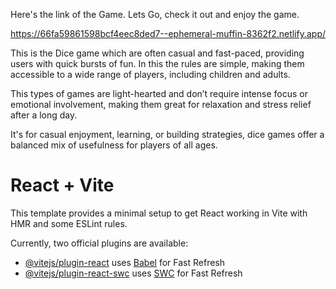 Here's the link of the Game. Lets Go, check it out and enjoy the game.

https://66fa59861598bcf4eec8ded7--ephemeral-muffin-8362f2.netlify.app/

This is the Dice game which are often casual and fast-paced, providing users with quick bursts of fun. In this the rules are simple, making them accessible to a wide range of players, including children and adults.

This types of games are light-hearted and don’t require intense focus or emotional involvement, making them great for relaxation and stress relief after a long day.

It's for casual enjoyment, learning, or building strategies, dice games offer a balanced mix of usefulness for players of all ages.







# React + Vite

This template provides a minimal setup to get React working in Vite with HMR and some ESLint rules.

Currently, two official plugins are available:

- [@vitejs/plugin-react](https://github.com/vitejs/vite-plugin-react/blob/main/packages/plugin-react/README.md) uses [Babel](https://babeljs.io/) for Fast Refresh
- [@vitejs/plugin-react-swc](https://github.com/vitejs/vite-plugin-react-swc) uses [SWC](https://swc.rs/) for Fast Refresh
